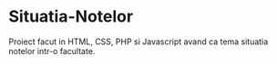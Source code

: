 # Situatia-Notelor
Proiect facut in HTML, CSS, PHP si Javascript avand ca tema situatia notelor intr-o facultate.
